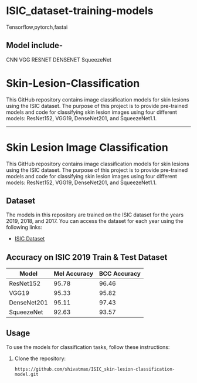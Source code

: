 # ISIC_dataset-training-models

Tensorflow,pytorch,fastai

## Model include-
CNN
VGG
RESNET
DENSENET
SqueezeNet


# Skin-Lesion-Classification
This GitHub repository contains image classification models for skin lesions using the ISIC dataset. The purpose of this project is to provide pre-trained models and code for classifying skin lesion images using four different models: ResNet152, VGG19, DenseNet201, and SqueezeNet1.1.

---
# Skin Lesion Image Classification

This GitHub repository contains image classification models for skin lesions using the ISIC dataset. The purpose of this project is to provide pre-trained models and code for classifying skin lesion images using four different models: ResNet152, VGG19, DenseNet201, and SqueezeNet1.1.

## Dataset
The models in this repository are trained on the ISIC dataset for the years 2019, 2018, and 2017. You can access the dataset for each year using the following links:
- [ISIC Dataset](https://challenge.isic-archive.com/data/)

## Accuracy on ISIC 2019 Train & Test Dataset 

| Model         | Mel Accuracy | BCC Accuracy |
| ------------- | ------------ | ------------ |
| ResNet152     | 95.78        | 96.46        |
| VGG19         | 95.33        | 95.82        |
| DenseNet201   | 95.11        | 97.43        |
| SqueezeNet    | 92.63        | 93.57        |


## Usage
To use the models for classification tasks, follow these instructions:

1. Clone the repository:
   ```
   https://github.com/shivatmax/ISIC_skin-lesion-classification-model.git
   ```


